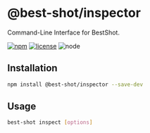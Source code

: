 # @best-shot/inspector

Command-Line Interface for BestShot.

[npm-url]: https://www.npmjs.com/package/@best-shot/inspector
[npm-badge]: https://img.shields.io/npm/v/@best-shot/inspector.svg?style=flat-square&logo=npm
[github-url]: https://github.com/Airkro/best-shot/tree/master/packages/inspector
[node-badge]: https://img.shields.io/node/v/@best-shot/inspector.svg?style=flat-square&colorB=green&logo=node.js
[license-badge]: https://img.shields.io/npm/l/@best-shot/inspector.svg?style=flat-square&colorB=blue&logo=github

[![npm][npm-badge]][npm-url]
[![license][license-badge]][github-url]
![node][node-badge]

## Installation

```bash
npm install @best-shot/inspector --save-dev
```

## Usage

```bash
best-shot inspect [options]
```
